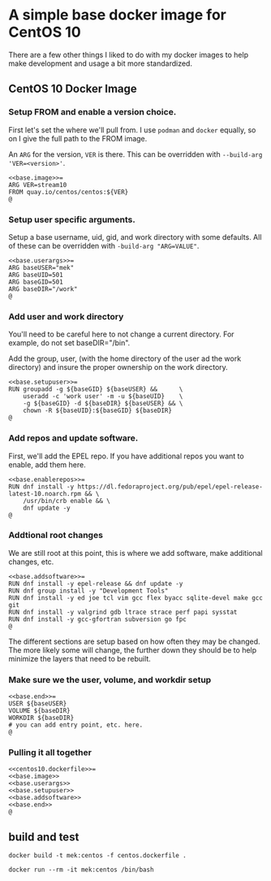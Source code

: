 # A simple base docker image for CentOS 10

There are a few other things I liked to do with my docker images to help
make development and usage a bit more standardized.

## CentOS 10 Docker Image

### Setup FROM and enable a version choice.

First let's set the where we'll pull from. I use `podman` and `docker` 
equally, so on I give the full path to the FROM image.

An `ARG` for the version, `VER` is there. This can be overridden 
with `--build-arg 'VER=<version>'`.

```
<<base.image>>=
ARG VER=stream10
FROM quay.io/centos/centos:${VER}
@ 
```

### Setup user specific arguments.

Setup a base username, uid, gid, and work directory with some defaults. 
All of these can be overridden with `-build-arg "ARG=VALUE"`.

```
<<base.userargs>>=
ARG baseUSER="mek"
ARG baseUID=501
ARG baseGID=501
ARG baseDIR="/work"
@
```

### Add user and work directory

You'll need to be careful here to not change a current directory. For example, do not set baseDIR="/bin".

Add the group, user, (with the home directory of the user ad the work directory) and insure the proper ownership on the work directory.

```
<<base.setupuser>>=
RUN groupadd -g ${baseGID} ${baseUSER} &&      \
    useradd -c 'work user' -m -u ${baseUID}    \
    -g ${baseGID} -d ${baseDIR} ${baseUSER} && \
    chown -R ${baseUID}:${baseGID} ${baseDIR}
@
```

### Add repos and update software.

First, we'll add the EPEL repo. If you have additional repos you want to
enable, add them here.

```
<<base.enablerepos>>=
RUN dnf install -y https://dl.fedoraproject.org/pub/epel/epel-release-latest-10.noarch.rpm && \
    /usr/bin/crb enable && \
    dnf update -y
@
```

### Addtional root changes

We are still root at this point, this is where we add software, make
additional changes, etc.

```
<<base.addsoftware>>=
RUN dnf install -y epel-release && dnf update -y
RUN dnf group install -y "Development Tools"
RUN dnf install -y ed joe tcl vim gcc flex byacc sqlite-devel make gcc git 
RUN dnf install -y valgrind gdb ltrace strace perf papi sysstat 
RUN dnf install -y gcc-gfortran subversion go fpc
@
```

The different sections are setup based on how often they may be changed.
The more likely some will change, the further down they should be to help
minimize the layers that need to be rebuilt.

### Make sure we the user, volume, and workdir setup

```
<<base.end>>=
USER ${baseUSER}
VOLUME ${baseDIR}
WORKDIR ${baseDIR}
# you can add entry point, etc. here.
@
```

### Pulling it all together

```
<<centos10.dockerfile>>=
<<base.image>>
<<base.userargs>>
<<base.setupuser>>
<<base.addsoftware>>
<<base.end>>
@
```

## build and test

`docker build -t mek:centos -f centos.dockerfile .`

`docker run --rm -it mek:centos /bin/bash`
